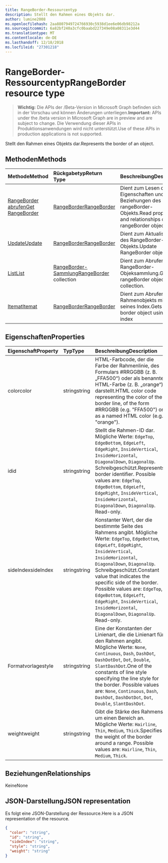 ```yaml
---
title: RangeBorder-Ressourcentyp
description: Stellt den Rahmen eines Objekts dar.
author: lumine2008
ms.openlocfilehash: 2aa8807949724766930c5938d1ee6e06db98212a
ms.sourcegitcommit: 6a82bf240a3cfc0baabd227349e08a08311e3d44
ms.translationtype: MT
ms.contentlocale: de-DE
ms.lasthandoff: 12/18/2018
ms.locfileid: "27301218"
---
```

# <a name="rangeborder-resource-type"></a><span data-ttu-id="ef7ee-103">RangeBorder-Ressourcentyp</span><span class="sxs-lookup"><span data-stu-id="ef7ee-103">RangeBorder resource type</span></span>

> <span data-ttu-id="ef7ee-104">**Wichtig:** Die APIs der /Beta-Version in Microsoft Graph befinden sich in der Vorschau und können Änderungen unterliegen.</span><span class="sxs-lookup"><span data-stu-id="ef7ee-104">**Important:** APIs under the /beta version in Microsoft Graph are in preview and are subject to change.</span></span> <span data-ttu-id="ef7ee-105">Die Verwendung dieser APIs in Produktionsanwendungen wird nicht unterstützt.</span><span class="sxs-lookup"><span data-stu-id="ef7ee-105">Use of these APIs in production applications is not supported.</span></span>

<span data-ttu-id="ef7ee-106">Stellt den Rahmen eines Objekts dar.</span><span class="sxs-lookup"><span data-stu-id="ef7ee-106">Represents the border of an object.</span></span>


## <a name="methods"></a><span data-ttu-id="ef7ee-107">Methoden</span><span class="sxs-lookup"><span data-stu-id="ef7ee-107">Methods</span></span>

| <span data-ttu-id="ef7ee-108">Methode</span><span class="sxs-lookup"><span data-stu-id="ef7ee-108">Method</span></span>           | <span data-ttu-id="ef7ee-109">Rückgabetyp</span><span class="sxs-lookup"><span data-stu-id="ef7ee-109">Return Type</span></span>    |<span data-ttu-id="ef7ee-110">Beschreibung</span><span class="sxs-lookup"><span data-stu-id="ef7ee-110">Description</span></span>|
|:---------------|:--------|:----------|
|[<span data-ttu-id="ef7ee-111">RangeBorder abrufen</span><span class="sxs-lookup"><span data-stu-id="ef7ee-111">Get RangeBorder</span></span>](../api/rangeborder-get.md) | [<span data-ttu-id="ef7ee-112">RangeBorder</span><span class="sxs-lookup"><span data-stu-id="ef7ee-112">RangeBorder</span></span>](rangeborder.md) |<span data-ttu-id="ef7ee-113">Dient zum Lesen der Eigenschaften und der Beziehungen des rangeBorder-Objekts.</span><span class="sxs-lookup"><span data-stu-id="ef7ee-113">Read properties and relationships of rangeBorder object.</span></span>|
|[<span data-ttu-id="ef7ee-114">Update</span><span class="sxs-lookup"><span data-stu-id="ef7ee-114">Update</span></span>](../api/rangeborder-update.md) | [<span data-ttu-id="ef7ee-115">RangeBorder</span><span class="sxs-lookup"><span data-stu-id="ef7ee-115">RangeBorder</span></span>](rangeborder.md) |<span data-ttu-id="ef7ee-116">Dient zum Aktualisieren des RangeBorder-Objekts.</span><span class="sxs-lookup"><span data-stu-id="ef7ee-116">Update RangeBorder object.</span></span> |
|[<span data-ttu-id="ef7ee-117">List</span><span class="sxs-lookup"><span data-stu-id="ef7ee-117">List</span></span>](../api/rangeborder-list.md) | <span data-ttu-id="ef7ee-118">[RangeBorder-Sammlung](rangeborder.md)</span><span class="sxs-lookup"><span data-stu-id="ef7ee-118">[RangeBorder](rangeborder.md) collection</span></span> |<span data-ttu-id="ef7ee-119">Dient zum Abrufen der RangeBorder-Objeksammlung.</span><span class="sxs-lookup"><span data-stu-id="ef7ee-119">Get rangeBorder object collection.</span></span> |
|[<span data-ttu-id="ef7ee-120">Itemat</span><span class="sxs-lookup"><span data-stu-id="ef7ee-120">Itemat</span></span>](../api/rangebordercollection-itemat.md)|[<span data-ttu-id="ef7ee-121">RangeBorder</span><span class="sxs-lookup"><span data-stu-id="ef7ee-121">RangeBorder</span></span>](rangeborder.md)|<span data-ttu-id="ef7ee-122">Dient zum Abrufen eines Rahmenobjekts mithilfe seines Index.</span><span class="sxs-lookup"><span data-stu-id="ef7ee-122">Gets a border object using its index</span></span>|

## <a name="properties"></a><span data-ttu-id="ef7ee-123">Eigenschaften</span><span class="sxs-lookup"><span data-stu-id="ef7ee-123">Properties</span></span>
| <span data-ttu-id="ef7ee-124">Eigenschaft</span><span class="sxs-lookup"><span data-stu-id="ef7ee-124">Property</span></span>     | <span data-ttu-id="ef7ee-125">Typ</span><span class="sxs-lookup"><span data-stu-id="ef7ee-125">Type</span></span>   |<span data-ttu-id="ef7ee-126">Beschreibung</span><span class="sxs-lookup"><span data-stu-id="ef7ee-126">Description</span></span>|
|:---------------|:--------|:----------|
|<span data-ttu-id="ef7ee-127">color</span><span class="sxs-lookup"><span data-stu-id="ef7ee-127">color</span></span>|<span data-ttu-id="ef7ee-128">string</span><span class="sxs-lookup"><span data-stu-id="ef7ee-128">string</span></span>|<span data-ttu-id="ef7ee-129">HTML-Farbcode, der die Farbe der Rahmenlinie, des Formulars #RRGGBB (z. B.  „FFA500“) oder als benannte HTML-Farbe (z. B. „orange“) darstellt.</span><span class="sxs-lookup"><span data-stu-id="ef7ee-129">HTML color code representing the color of the border line, of the form #RRGGBB (e.g. "FFA500") or as a named HTML color (e.g. "orange").</span></span>|
|<span data-ttu-id="ef7ee-130">id</span><span class="sxs-lookup"><span data-stu-id="ef7ee-130">id</span></span>|<span data-ttu-id="ef7ee-131">string</span><span class="sxs-lookup"><span data-stu-id="ef7ee-131">string</span></span>|<span data-ttu-id="ef7ee-p102">Stellt die Rahmen-ID dar. Mögliche Werte: `EdgeTop`, `EdgeBottom`, `EdgeLeft`, `EdgeRight`, `InsideVertical`, `InsideHorizontal`, `DiagonalDown`, `DiagonalUp`. Schreibgeschützt.</span><span class="sxs-lookup"><span data-stu-id="ef7ee-p102">Represents border identifier. Possible values are: `EdgeTop`, `EdgeBottom`, `EdgeLeft`, `EdgeRight`, `InsideVertical`, `InsideHorizontal`, `DiagonalDown`, `DiagonalUp`. Read-only.</span></span>|
|<span data-ttu-id="ef7ee-135">sideIndex</span><span class="sxs-lookup"><span data-stu-id="ef7ee-135">sideIndex</span></span>|<span data-ttu-id="ef7ee-136">string</span><span class="sxs-lookup"><span data-stu-id="ef7ee-136">string</span></span>|<span data-ttu-id="ef7ee-p103">Konstanter Wert, der die bestimmte Seite des Rahmens angibt. Mögliche Werte: `EdgeTop`, `EdgeBottom`, `EdgeLeft`, `EdgeRight`, `InsideVertical`, `InsideHorizontal`, `DiagonalDown`, `DiagonalUp`. Schreibgeschützt.</span><span class="sxs-lookup"><span data-stu-id="ef7ee-p103">Constant value that indicates the specific side of the border. Possible values are: `EdgeTop`, `EdgeBottom`, `EdgeLeft`, `EdgeRight`, `InsideVertical`, `InsideHorizontal`, `DiagonalDown`, `DiagonalUp`. Read-only.</span></span>|
|<span data-ttu-id="ef7ee-140">Formatvorlage</span><span class="sxs-lookup"><span data-stu-id="ef7ee-140">style</span></span>|<span data-ttu-id="ef7ee-141">string</span><span class="sxs-lookup"><span data-stu-id="ef7ee-141">string</span></span>|<span data-ttu-id="ef7ee-p104">Eine der Konstanten der Linienart, die die Linienart für den Rahmen angibt. Mögliche Werte: `None`, `Continuous`, `Dash`, `DashDot`, `DashDotDot`, `Dot`, `Double`, `SlantDashDot`.</span><span class="sxs-lookup"><span data-stu-id="ef7ee-p104">One of the constants of line style specifying the line style for the border. Possible values are: `None`, `Continuous`, `Dash`, `DashDot`, `DashDotDot`, `Dot`, `Double`, `SlantDashDot`.</span></span>|
|<span data-ttu-id="ef7ee-144">weight</span><span class="sxs-lookup"><span data-stu-id="ef7ee-144">weight</span></span>|<span data-ttu-id="ef7ee-145">string</span><span class="sxs-lookup"><span data-stu-id="ef7ee-145">string</span></span>|<span data-ttu-id="ef7ee-p105">Gibt die Stärke des Rahmens um einen Bereich an. Mögliche Werte: `Hairline`, `Thin`, `Medium`, `Thick`.</span><span class="sxs-lookup"><span data-stu-id="ef7ee-p105">Specifies the weight of the border around a range. Possible values are: `Hairline`, `Thin`, `Medium`, `Thick`.</span></span>|

## <a name="relationships"></a><span data-ttu-id="ef7ee-148">Beziehungen</span><span class="sxs-lookup"><span data-stu-id="ef7ee-148">Relationships</span></span>
<span data-ttu-id="ef7ee-149">Keine</span><span class="sxs-lookup"><span data-stu-id="ef7ee-149">None</span></span>


## <a name="json-representation"></a><span data-ttu-id="ef7ee-150">JSON-Darstellung</span><span class="sxs-lookup"><span data-stu-id="ef7ee-150">JSON representation</span></span>

<span data-ttu-id="ef7ee-151">Es folgt eine JSON-Darstellung der Ressource.</span><span class="sxs-lookup"><span data-stu-id="ef7ee-151">Here is a JSON representation of the resource.</span></span>

<!-- {
  "blockType": "resource",
  "optionalProperties": [

  ],
  "@odata.type": "microsoft.graph.rangeBorder"
}-->

```json
{
  "color": "string",
  "id": "string",
  "sideIndex": "string",
  "style": "string",
  "weight": "string"
}

```

<!-- uuid: 8fcb5dbc-d5aa-4681-8e31-b001d5168d79
2015-10-25 14:57:30 UTC -->
<!-- {
  "type": "#page.annotation",
  "description": "RangeBorder resource",
  "keywords": "",
  "section": "documentation",
  "tocPath": ""
}-->